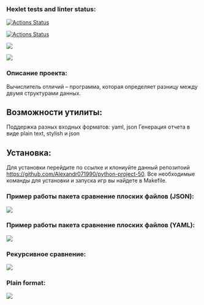 ### Hexlet tests and linter status:
[![Actions Status](https://github.com/Alexandr071990/python-project-50/actions/workflows/hexlet-check.yml/badge.svg)](https://github.com/Alexandr071990/python-project-50/actions)

[![Actions Status](https://github.com/Alexandr071990/python-project-50/actions/workflows/project-check.yml/badge.svg)](https://github.com/Alexandr071990/python-project-50/actions)

<a href="https://codeclimate.com/github/Alexandr071990/python-project-50/maintainability"><img src="https://api.codeclimate.com/v1/badges/7e643bf38969c832977b/maintainability" /></a>

<a href="https://codeclimate.com/github/Alexandr071990/python-project-50/test_coverage"><img src="https://api.codeclimate.com/v1/badges/7e643bf38969c832977b/test_coverage" /></a>


### Описание проекта:
Вычислитель отличий – программа, которая определяет разницу между двумя структурами данных.

## Возможности утилиты:
Поддержка разных входных форматов: yaml, json
Генерация отчета в виде plain text, stylish и json

## Установка:
Для установки перейдите по ссылке и клониуйте данный репозитоий https://github.com/Alexandr071990/python-project-50. Все необходимые команды для установки и запуска игр вы найдете в Makefile.


### Пример работы пакета сравнение плоских файлов (JSON):
<a href="https://asciinema.org/a/Si2BFQn0jWTcmMq645xIpfXIU" target="_blank"><img src="https://asciinema.org/a/Si2BFQn0jWTcmMq645xIpfXIU.svg" /></a>

### Пример работы пакета сравнение плоских файлов (YAML):
<a href="https://asciinema.org/a/LwQHni9T481G7SFKfYXdReKuG" target="_blank"><img src="https://asciinema.org/a/LwQHni9T481G7SFKfYXdReKuG.svg" /></a>

### Рекурсивное сравнение:
<a href="https://asciinema.org/a/jdyG3Ray1cePhZuHL3CRzm8Ds" target="_blank"><img src="https://asciinema.org/a/jdyG3Ray1cePhZuHL3CRzm8Ds.svg" /></a>

### Plain format:
<a href="https://asciinema.org/a/wqzPjgnoBjYsrxXzF5PJrcDRK" target="_blank"><img src="https://asciinema.org/a/wqzPjgnoBjYsrxXzF5PJrcDRK.svg" /></a>
